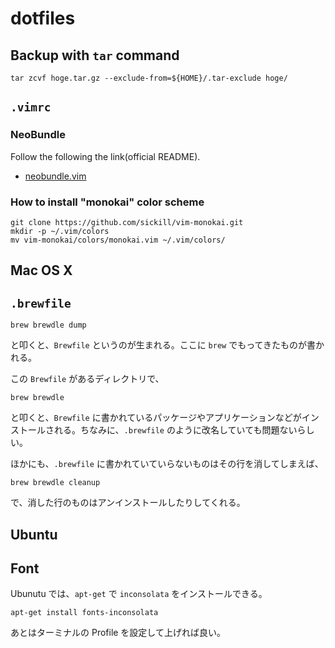 dotfiles
========
Backup with `tar` command
-------------------------
```
tar zcvf hoge.tar.gz --exclude-from=${HOME}/.tar-exclude hoge/
```

`.vimrc`
--------
### NeoBundle

Follow the following the link(official README).
- [neobundle.vim](https://github.com/Shougo/neobundle.vim)

### How to install "monokai" color scheme

```
git clone https://github.com/sickill/vim-monokai.git
mkdir -p ~/.vim/colors
mv vim-monokai/colors/monokai.vim ~/.vim/colors/
```

Mac OS X
--------
`.brewfile`
-----------
```
brew brewdle dump
```

と叩くと、`Brewfile` というのが生まれる。ここに `brew` でもってきたものが書かれる。

この `Brewfile` があるディレクトリで、

```
brew brewdle
```

と叩くと、`Brewfile` に書かれているパッケージやアプリケーションなどがインストールされる。ちなみに、`.brewfile` のように改名していても問題ないらしい。

ほかにも、`.brewfile` に書かれていていらないものはその行を消してしまえば、

```
brew brewdle cleanup
```

で、消した行のものはアンインストールしたりしてくれる。

Ubuntu
------
Font
----
Ubunutu では、`apt-get` で `inconsolata` をインストールできる。

```
apt-get install fonts-inconsolata
```

あとはターミナルの Profile を設定して上げれば良い。
